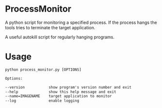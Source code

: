 # ProcessMonitor

A python script for monitoring a specified process. If the process hangs the tools tries to terminate the target application.

A useful autokill script for regularly hanging programs.

# Usage

```html
python process_monitor.py [OPTIONS]

Options:

--version           show program's version number and exit
--help              show this help message and exit
--name=IMAGENAME    target application to monitor
--log               enable logging
```


